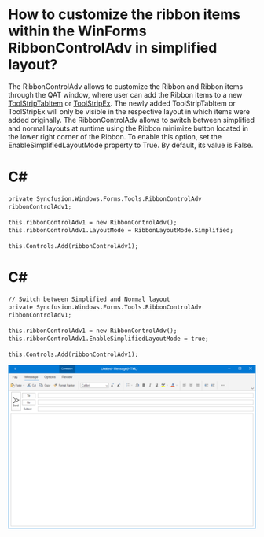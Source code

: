 # How to customize the ribbon items within the WinForms RibbonControlAdv in simplified layout?
The RibbonControlAdv allows to customize the Ribbon and Ribbon items through the QAT window, where user can add the Ribbon items to a new [ToolStripTabItem](https://help.syncfusion.com/cr/windowsforms/Syncfusion.Windows.Forms.Tools.ToolStripTabItem.html) or [ToolStripEx](https://help.syncfusion.com/cr/windowsforms/Syncfusion.Windows.Forms.Tools.ToolStripEx.html). The newly added ToolStripTabItem or ToolStripEx will only be visible in the respective layout in which items were added originally. The RibbonControlAdv allows to switch between simplified and normal layouts at runtime using the Ribbon minimize button located in the lower right corner of the Ribbon. To enable this option, set the EnableSimplifiedLayoutMode property to True. By default, its value is False.

# C#
    private Syncfusion.Windows.Forms.Tools.RibbonControlAdv ribbonControlAdv1;

    this.ribbonControlAdv1 = new RibbonControlAdv();
    this.ribbonControlAdv1.LayoutMode = RibbonLayoutMode.Simplified;

    this.Controls.Add(ribbonControlAdv1);

# C#
    // Switch between Simplified and Normal layout
    private Syncfusion.Windows.Forms.Tools.RibbonControlAdv ribbonControlAdv1;

    this.ribbonControlAdv1 = new RibbonControlAdv();
    this.ribbonControlAdv1.EnableSimplifiedLayoutMode = true;

    this.Controls.Add(ribbonControlAdv1);

![RibbonControlAdv in simplified layout](Images/Output.png)


